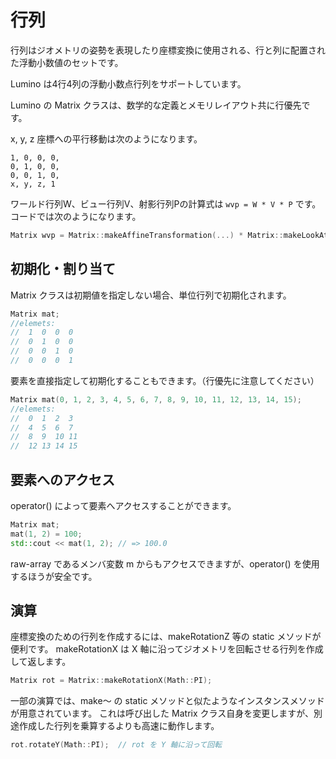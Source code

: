 行列
====================

行列はジオメトリの姿勢を表現したり座標変換に使用される、行と列に配置された浮動小数値のセットです。

Lumino は4行4列の浮動小数点行列をサポートしています。

Lumino の Matrix クラスは、数学的な定義とメモリレイアウト共に行優先です。

x, y, z 座標への平行移動は次のようになります。
```
1, 0, 0, 0,
0, 1, 0, 0,
0, 0, 1, 0,
x, y, z, 1
```

ワールド行列W、ビュー行列V、射影行列Pの計算式は `wvp = W * V * P` です。
コードでは次のようになります。
```cpp
Matrix wvp = Matrix::makeAffineTransformation(...) * Matrix::makeLookAtLH(...) * Matrix::makePerspectiveFovLH(...);
```


初期化・割り当て
--------------------
Matrix クラスは初期値を指定しない場合、単位行列で初期化されます。

```cpp
Matrix mat;
//elemets:
//  1  0  0  0
//  0  1  0  0
//  0  0  1  0
//  0  0  0  1 
```

要素を直接指定して初期化することもできます。（行優先に注意してください）
```cpp
Matrix mat(0, 1, 2, 3, 4, 5, 6, 7, 8, 9, 10, 11, 12, 13, 14, 15);
//elemets:
//  0  1  2  3
//  4  5  6  7
//  8  9  10 11
//  12 13 14 15 
```

要素へのアクセス
--------------------
operator() によって要素へアクセスすることができます。

```cpp
Matrix mat;
mat(1, 2) = 100;
std::cout << mat(1, 2); // => 100.0
```

raw-array であるメンバ変数 m からもアクセスできますが、operator() を使用するほうが安全です。


演算
--------------------
座標変換のための行列を作成するには、makeRotationZ 等の static メソッドが便利です。
makeRotationX は X 軸に沿ってジオメトリを回転させる行列を作成して返します。

```cpp
Matrix rot = Matrix::makeRotationX(Math::PI);   
```

一部の演算では、make～ の static メソッドと似たようなインスタンスメソッドが用意されています。
これは呼び出した Matrix クラス自身を変更しますが、別途作成した行列を乗算するよりも高速に動作します。

```cpp
rot.rotateY(Math::PI);  // rot を Y 軸に沿って回転
```


